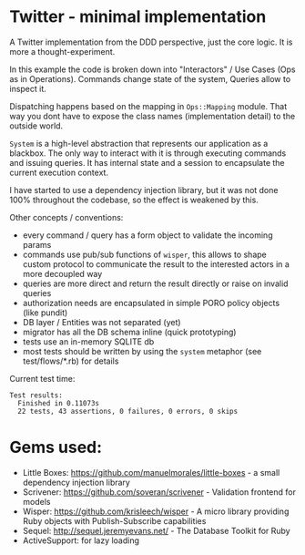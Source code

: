 # Twitter - minimal implementation

A Twitter implementation from the DDD perspective, just the core logic. It is more a thought-experiment.

In this example the code is broken down into "Interactors" / Use Cases (Ops as in Operations). Commands change state of the system, Queries allow to inspect it.

Dispatching happens based on the mapping in `Ops::Mapping` module. That way you dont have to expose the class names (implementation detail) to the outside world.

`System` is a high-level abstraction that represents our application as a blackbox. The only way to interact with it is
through executing commands and issuing queries. It has internal state and a session to encapsulate the current execution context.

I have started to use a dependency injection library, but it was not done 100% throughout the codebase, so the effect is weakened by this.

Other concepts / conventions:
  - every command / query has a form object to validate the incoming params
  - commands use pub/sub functions of `wisper`, this allows to shape custom protocol to communicate the result
  to the interested actors in a more decoupled way
  - queries are more direct and return the result directly or raise on invalid queries
  - authorization needs are encapsulated in simple PORO policy objects (like pundit)
  - DB layer / Entities was not separated (yet)
  - migrator has all the DB schema inline (quick prototyping)
  - tests use an in-memory SQLITE db
  - most tests should be written by using the `system` metaphor (see test/flows/*.rb) for details

Current test time:

```
Test results:
  Finished in 0.11073s
  22 tests, 43 assertions, 0 failures, 0 errors, 0 skips
```

# Gems used:
  - Little Boxes: https://github.com/manuelmorales/little-boxes - a small dependency injection library
  - Scrivener: https://github.com/soveran/scrivener - Validation frontend for models
  - Wisper: https://github.com/krisleech/wisper - A micro library providing Ruby objects with Publish-Subscribe capabilities
  - Sequel: http://sequel.jeremyevans.net/ - The Database Toolkit for Ruby
  - ActiveSupport: for lazy loading
